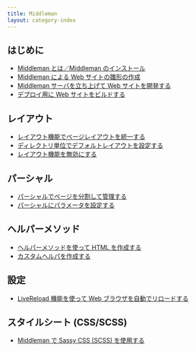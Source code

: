 ```yaml
---
title: Middleman
layout: category-index
---
```


はじめに
----
* [Middleman とは／Middleman のインストール](install.html)
* [Middleman による Web サイトの雛形の作成](init-project.html)
* [Middleman サーバを立ち上げて Web サイトを開発する](middleman-server.html)
* [デプロイ用に Web サイトをビルドする](build-project.html)

レイアウト
----
* [レイアウト機能でページレイアウトを統一する](layout.html)
* [ディレクトリ単位でデフォルトレイアウトを設定する](layout-for-dir.html)
* [レイアウト機能を無効にする](disable-layout.html)

パーシャル
----
* [パーシャルでページを分割して管理する](partial.html)
* [パーシャルにパラメータを設定する](partial-parameter.html)

ヘルパーメソッド
----
* [ヘルパーメソッドを使って HTML を作成する](helper.html)
* [カスタムヘルパを作成する](custom-helper.html)

設定
----
* [LiveReload 機能を使って Web ブラウザを自動でリロードする](live-reload.html)

スタイルシート (CSS/SCSS)
----
* [Middleman で Sassy CSS (SCSS) を使用する](scss.html)

